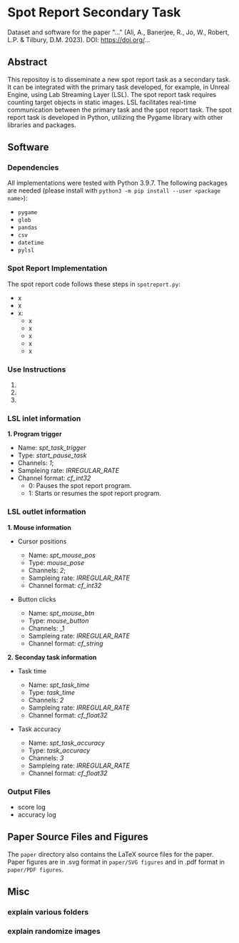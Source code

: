 # Spot Report Secondary Task

Dataset and software for the paper "..." (Ali, A., Banerjee, R., Jo, W., Robert, L.P. & Tilbury, D.M. 2023). DOI: https://doi.org/...

## Abstract
This repositoy is to disseminate a new spot report task as a secondary task. It can be integrated with the primary task developed, for example, in Unreal Engine, using Lab Streaming Layer (LSL). The spot report task requires counting target objects in static images. LSL facilitates real-time communication between the primary task and the spot report task. The spot report task is developed in Python, utilizing the Pygame library with other libraries and packages.

## Software

### Dependencies

All implementations were tested with Python 3.9.7.
The following packages are needed (please install with `python3 -m pip install --user <package name>`):

* `pygame`
* `glob`
* `pandas`
* `csv`
* `datetime`
* `pylsl`

### Spot Report Implementation

The spot report code follows these steps in `spotreport.py`:

* x
* x
* x:
  * x
  * x
  * x
  * x
  * x

### Use Instructions

1. 

2. 

3. 

### LSL inlet information
**1. Program trigger**
  * Name: _spt_task_trigger_
  * Type: _start_pause_task_
  * Channels: _1_;
  * Sampleing rate: _IRREGULAR_RATE_
  * Channel format: _cf_int32_
     * 0: Pauses the spot report program. 
     * 1: Starts or resumes the spot report program.  

### LSL outlet information
**1. Mouse information**
* Cursor positions
  * Name: _spt_mouse_pos_
  * Type: _mouse_pose_
  * Channels: _2_;
  * Sampleing rate: _IRREGULAR_RATE_
  * Channel format: _cf_int32_
  
* Button clicks
  * Name: _spt_mouse_btn_
  * Type: _mouse_button_
  * Channels: _1
  * Sampleing rate: _IRREGULAR_RATE_
  * Channel format: _cf_string_

**2. Seconday task information**
* Task time
  * Name: _spt_task_time_
  * Type: _task_time_
  * Channels: _2_
  * Sampleing rate: _IRREGULAR_RATE_
  * Channel format: _cf_float32_
  
* Task accuracy
  * Name: _spt_task_accuracy_
  * Type: _task_accuracy_
  * Channels: _3_
  * Sampleing rate: _IRREGULAR_RATE_
  * Channel format: _cf_float32_


### Output Files
* score log
* accuracy log


## Paper Source Files and Figures

The `paper` directory also contains the LaTeX source files for the paper.
Paper figures are in .svg format in `paper/SVG figures` and in .pdf format in `paper/PDF figures`.


## Misc

### explain various folders
### explain randomize images
